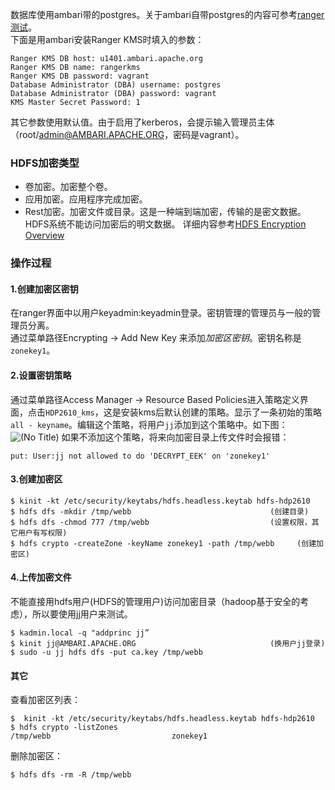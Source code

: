 数据库使用ambari带的postgres。关于ambari自带postgres的内容可参考[ranger测试](ranger测试)。  
下面是用ambari安装Ranger KMS时填入的参数：
```
Ranger KMS DB host: u1401.ambari.apache.org
Ranger KMS DB name: rangerkms
Ranger KMS DB password: vagrant
Database Administrator (DBA) username: postgres
Database Administrator (DBA) password: vagrant
KMS Master Secret Password: 1
````
其它参数使用默认值。由于启用了kerberos，会提示输入管理员主体（root/admin@AMBARI.APACHE.ORG，密码是vagrant）。  

### HDFS加密类型
- 卷加密。加密整个卷。
- 应用加密。应用程序完成加密。
- Rest加密。加密文件或目录。这是一种端到端加密，传输的是密文数据。HDFS系统不能访问加密后的明文数据。
详细内容参考[​HDFS Encryption Overview](https://docs.hortonworks.com/HDPDocuments/HDP2/HDP-2.6.1/bk_security/content/hdfs-encryption-overview.html)

### 操作过程
#### 1.创建加密区密钥
在ranger界面中以用户keyadmin:keyadmin登录。密钥管理的管理员与一般的管理员分离。  
通过菜单路径Encrypting -> Add New Key 来添加*加密区密钥*。密钥名称是`zonekey1`。  
#### 2.设置密钥策略
通过菜单路径Access Manager -> Resource Based Policies进入策略定义界面，点击`HDP2610_kms`，这是安装kms后默认创建的策略。显示了一条初始的策略`all - keyname`。编辑这个策略，将用户`jj`添加到这个策略中。如下图：  
![(No Title)](https://github.com/wbwangk/wbwangk.github.io/raw/master/images/kms1.png)
如果不添加这个策略，将来向加密目录上传文件时会报错：
```
put: User:jj not allowed to do 'DECRYPT_EEK' on 'zonekey1'
```
#### 3.创建加密区
```
$ kinit -kt /etc/security/keytabs/hdfs.headless.keytab hdfs-hdp2610
$ hdfs dfs -mkdir /tmp/webb                               (创建目录)
$ hdfs dfs -chmod 777 /tmp/webb                           (设置权限，其它用户有写权限)
$ hdfs crypto -createZone -keyName zonekey1 -path /tmp/webb     (创建加密区)
```
#### 4.上传加密文件
不能直接用hdfs用户(HDFS的管理用户)访问加密目录（hadoop基于安全的考虑），所以要使用jj用户来测试。  
```
$ kadmin.local -q "addprinc jj”
$ kinit jj@AMBARI.APACHE.ORG                              (换用户jj登录)
$ sudo -u jj hdfs dfs -put ca.key /tmp/webb
```
#### 其它
查看加密区列表：
```
$  kinit -kt /etc/security/keytabs/hdfs.headless.keytab hdfs-hdp2610
$ hdfs crypto -listZones
/tmp/webb                           zonekey1
```
删除加密区：
```
$ hdfs dfs -rm -R /tmp/webb
```